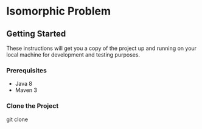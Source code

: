 # Isomorphic Problem
## Getting Started
These instructions will get you a copy of the project up and running on your local machine for development and testing purposes. 
### Prerequisites
* Java 8
* Maven 3

### Clone the Project
git clone 
